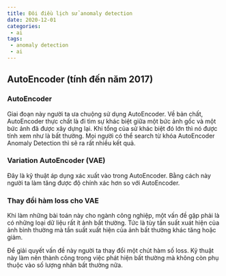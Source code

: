 ```yaml
---
title: Đôi điều lịch sử anomaly detection
date: 2020-12-01
categories:
 - ai
tags:
 - anomaly detection
 - ai
---
```

## AutoEncoder (tính đến năm 2017)
### AutoEncoder
Giai đoạn này người ta ưa chuộng sử dụng AutoEncoder. Về bản chất, AutoEncoder thực chất là đi tìm sự khác biệt giữa một bức ảnh gốc và một bức ảnh đã được xây dựng lại.
Khi tổng của sử khác biệt đó lớn thì nó được tính xem như là bất thường. Mọi người có thể search từ khóa AutoEncoder Anomaly Detection thì sẽ ra rất nhiều kết quả.

### Variation AutoEncoder (VAE)
Đây là kỹ thuật áp dụng xác xuất vào trong AutoEncoder. Bằng cách này người ta làm tăng được độ chính xác hơn so với AutoEncoder.

### Thay đổi hàm loss cho VAE
Khi làm những bài toán này cho ngành công nghiệp, một vấn đề gặp phải là có những loại dữ liệu rất ít ảnh bất thường. Tức là tùy tần suất xuát hiện của ảnh bình thường 
mà tần suất xuất hiện của ảnh bất thường khác tăng hoặc giảm.

Để giải quyết vấn đề này người ta thay đổi một chút hàm số loss. 
Kỹ thuật này làm nên thành công trong việc phát hiện bất thường mà không còn phụ thuộc vào số lượng nhãn bất thường nữa.
